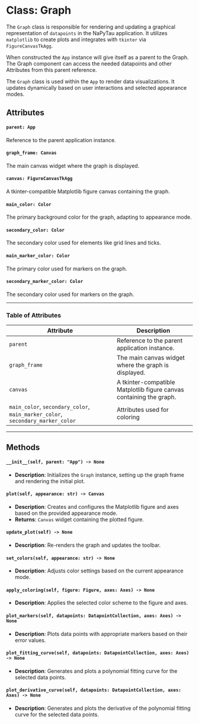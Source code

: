 # Class: Graph

The `Graph` class is responsible for rendering and updating a graphical representation of `datapoints` in the NaPyTau application. It utilizes `matplotlib` to create plots and integrates with `tkinter` via `FigureCanvasTkAgg`.

When constructed the `App` instance will give itself as a parent to the Graph. The Graph component can access the needed datapoints and other Attributes from this parent reference.

The `Graph` class is used within the `App` to render data visualizations. It updates dynamically based on user interactions and selected appearance modes.


## Attributes

#### `parent: App`
Reference to the parent application instance.

#### `graph_frame: Canvas`
The main canvas widget where the graph is displayed.

#### `canvas: FigureCanvasTkAgg`
A tkinter-compatible Matplotlib figure canvas containing the graph.

#### `main_color: Color`
The primary background color for the graph, adapting to appearance mode.

#### `secondary_color: Color`
The secondary color used for elements like grid lines and ticks.

#### `main_marker_color: Color`
The primary color used for markers on the graph.

#### `secondary_marker_color: Color`
The secondary color used for markers on the graph.

---

### Table of Attributes

| Attribute                  |Description                                         |
|----------------------------|------------------------|
| `parent`                   | Reference to the parent application instance.             |
| `graph_frame`              | The main canvas widget where the graph is displayed.      |
| `canvas`                   | A tkinter-compatible Matplotlib figure canvas containing the graph. |
| `main_color`, `secondary_color`, `main_marker_color`, `secondary_marker_color`               | Attributes used for coloring

---

## Methods

#### `__init__(self, parent: "App") -> None`
- **Description**: Initializes the `Graph` instance, setting up the graph frame and rendering the initial plot.

#### `plot(self, appearance: str) -> Canvas`
- **Description**: Creates and configures the Matplotlib figure and axes based on the provided appearance mode.
- **Returns**: `Canvas` widget containing the plotted figure.

#### `update_plot(self) -> None`
- **Description**: Re-renders the graph and updates the toolbar.

#### `set_colors(self, appearance: str) -> None`
- **Description**: Adjusts color settings based on the current appearance mode.

#### `apply_coloring(self, figure: Figure, axes: Axes) -> None`
- **Description**: Applies the selected color scheme to the figure and axes.

#### `plot_markers(self, datapoints: DatapointCollection, axes: Axes) -> None`
- **Description**: Plots data points with appropriate markers based on their error values.

#### `plot_fitting_curve(self, datapoints: DatapointCollection, axes: Axes) -> None`
- **Description**: Generates and plots a polynomial fitting curve for the selected data points.

#### `plot_derivative_curve(self, datapoints: DatapointCollection, axes: Axes) -> None`
- **Description**: Generates and plots the derivative of the polynomial fitting curve for the selected data points.




